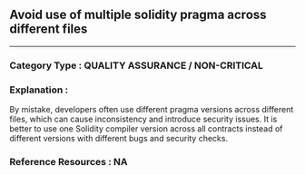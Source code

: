 ##  Avoid use of multiple solidity pragma across different files


---

### **Category Type** : QUALITY ASSURANCE / NON-CRITICAL


### **Explanation** : 

By mistake, developers often use different pragma versions across different files, which can cause inconsistency and introduce security issues.
It is better to use one Solidity compiler version across all contracts instead of different versions with different bugs and security checks.


### **Reference Resources** : NA



